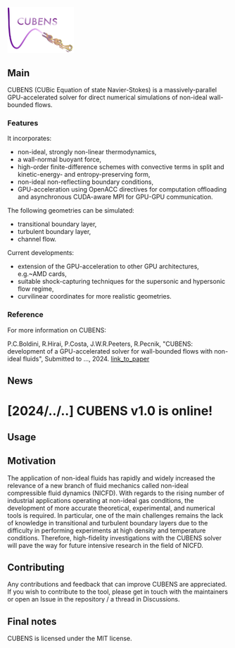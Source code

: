 <img src="CUBENS_logo.png" width="30%" height="30%">

## Main
CUBENS (CUBic Equation of state Navier-Stokes) is a massively-parallel GPU-accelerated solver for direct numerical simulations of non-ideal wall-bounded flows. 
### Features
It incorporates:
 - non-ideal, strongly non-linear thermodynamics,
 - a wall-normal buoyant force,
 - high-order finite-difference schemes with convective terms in split and kinetic-energy- and entropy-preserving form,
 - non-ideal non-reflectiing boundary conditions,
 - GPU-acceleration using OpenACC directives for computation offloading and asynchronous CUDA-aware MPI for GPU-GPU communication.

The following geometries can be simulated:
 - transitional boundary layer,
 - turbulent boundary layer,
 - channel flow.

Current developments:
 - extension of the GPU-acceleration to other GPU architectures, e.g.~AMD cards,
 - suitable shock-capturing techniques for the supersonic and hypersonic flow regime,
 - curvilinear coordinates for more realistic geometries.

### Reference 
For more information on CUBENS:

P.C.Boldini, R.Hirai, P.Costa, J.W.R.Peeters, R.Pecnik, "CUBENS: development of a GPU-accelerated solver for wall-bounded flows with non-ideal fluids", Submitted to ..., 2024. [link_to_paper](http://example.com)


## News
# **[2024/../..]** CUBENS v1.0 is online!

## Usage



## Motivation
The application of non-ideal fluids has rapidly and widely increased the relevance of a new branch of fluid mechanics called non-ideal compressible fluid dynamics (NICFD). With regards to the rising number of industrial applications operating at non-ideal gas conditions, the development of more accurate theoretical, experimental, and numerical tools is required. In particular, one of the main challenges remains the lack of knowledge in transitional and turbulent boundary layers due to the difficulty in performing experiments at high density and temperature conditions. Therefore, high-fidelity investigations with the CUBENS solver will pave the way for future intensive research in the field of NICFD.




## Contributing

Any contributions and feedback that can improve CUBENS are appreciated. If you wish to contribute to the tool, please get in touch with the maintainers or open an Issue in the repository / a thread in Discussions.

## Final notes 

CUBENS is licensed under the MIT license.

